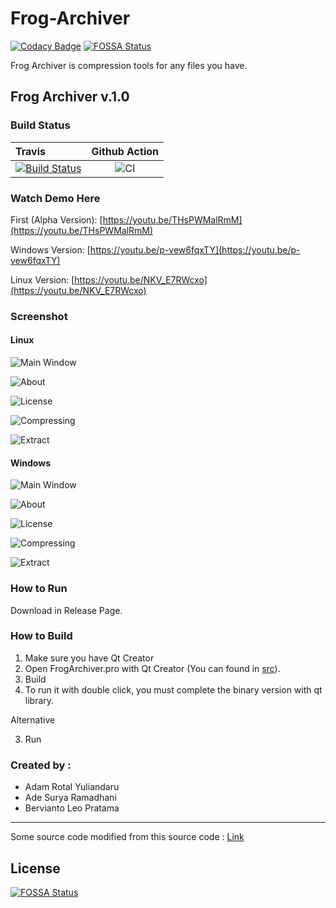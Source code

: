 # Frog-Archiver

[![Codacy Badge](https://api.codacy.com/project/badge/Grade/d3894185a1144241820b338aff9cf803)](https://app.codacy.com/app/berviantoleo/Frog-Archiver?utm_source=github.com&utm_medium=referral&utm_content=berv-uni-project/Frog-Archiver&utm_campaign=Badge_Grade_Settings)
[![FOSSA Status](https://app.fossa.io/api/projects/git%2Bgithub.com%2Fberv-uni-project%2FFrog-Archiver.svg?type=shield)](https://app.fossa.io/projects/git%2Bgithub.com%2Fberv-uni-project%2FFrog-Archiver?ref=badge_shield)


Frog Archiver is compression tools for any files you have.

## Frog Archiver v.1.0

### Build Status

| Travis | Github Action |
|:-------|:---:|
| [![Build Status](https://travis-ci.com/berv-uni-project/Frog-Archiver.svg?branch=develop)](https://travis-ci.com/berv-uni-project/Frog-Archiver) | ![CI](https://github.com/berv-uni-project/Frog-Archiver/workflows/CI/badge.svg) |

### Watch Demo Here

First (Alpha Version): [https://youtu.be/THsPWMalRmM](https://youtu.be/THsPWMalRmM)

Windows Version: [https://youtu.be/p-vew6fqxTY](https://youtu.be/p-vew6fqxTY)

Linux Version: [https://youtu.be/NKV_E7RWcxo](https://youtu.be/NKV_E7RWcxo)

### Screenshot

#### Linux

![Main Window](screenshot/linux/main-window.png)

![About](screenshot/linux/about.png)

![License](screenshot/linux/license.png)

![Compressing](screenshot/linux/compressing.png)

![Extract](screenshot/linux/extract.png)

#### Windows

![Main Window](screenshot/windows/main-window.png)

![About](screenshot/windows/about.png)

![License](screenshot/windows/license.png)

![Compressing](screenshot/windows/compressing.png)

![Extract](screenshot/windows/extract.png)

### How to Run

Download in Release Page.

### How to Build

1. Make sure you have Qt Creator
2. Open FrogArchiver.pro with Qt Creator (You can found in [src](/src/)).
3. Build
4. To run it with double click, you must complete the binary version with qt library.

Alternative

3. Run

### Created by :

* Adam Rotal Yuliandaru
* Ade Surya Ramadhani
* Bervianto Leo Pratama

---

Some source code modified from this source code : [Link](http://code.activestate.com/recipes/577480-huffman-data-compression/)


## License
[![FOSSA Status](https://app.fossa.io/api/projects/git%2Bgithub.com%2Fberv-uni-project%2FFrog-Archiver.svg?type=large)](https://app.fossa.io/projects/git%2Bgithub.com%2Fberv-uni-project%2FFrog-Archiver?ref=badge_large)
